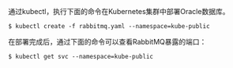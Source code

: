 通过kubectl，执行下面的命令在Kubernetes集群中部署Oracle数据库。
```
$ kubectl create -f rabbitmq.yaml --namespace=kube-public
```

在部署完成后，通过下面的命令可以查看RabbitMQ暴露的端口：
```
$ kubectl get svc --namespace=kube-public
```